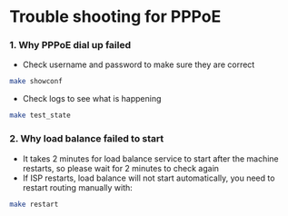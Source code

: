 # Trouble shooting for PPPoE

### 1. Why PPPoE dial up failed 
* Check username and password to make sure they are correct
```bash
make showconf
```
* Check logs to see what is happening
```bash
make test_state
```

### 2. Why load balance failed to start
* It takes 2 minutes for load balance service to start after the machine restarts, so please wait for 2 minutes to check again 
* If ISP restarts, load balance will not start automatically, you need to restart routing manually with:
```bash
make restart
```
